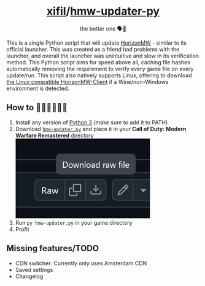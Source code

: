 <!-- markdownlint-disable-file MD001 MD033 -->
<h1 align="center"><a href="https://github.com/xifil">xifil</a>/<a href="https://github.com/xifil/hmw-updater-py">hmw-updater-py</a></h1>
<p align="center">the better one 🗣💯</p>

This is a single Python script that will update [HorizonMW](https://github.com/HorizonMW/HorizonMW-Client) - similar to its official launcher. This was created as a friend had problems with the launcher, and overall the launcher was unintuitive and slow in its verification method. This Python script aims for speed above all, caching file hashes automatically removing the requirement to verify every game file on every update/run. This script also natively supports Linux, offering to download [the Linux compatible HorizonMW-Client](https://github.com/MichaelDeets/HorizonMW-Client) if a Wine/non-Windows environment is detected.

## How to 🏃‍♂️🏃‍♂️🏃‍♂️
1. Install any version of [Python 3](https://python.org/downloads/) (make sure to add it to PATH)
2. Download [`hmw-updater.py`](https://github.com/xifil/hmw-updater-py/blob/master/hmw-updater.py) and place it in your **Call of Duty: Modern Warfare Remastered** directory
   ![downloadrawfile.pngimaginescreenreader](https://github.com/xifil/hmw-updater-py/blob/master/assets/download_raw_file.png?raw=true)
3. Run `py hmw-updater.py` in your game directory
4. Profit

## Missing features/TODO
- CDN switcher: Currently only uses Amsterdam CDN
- Saved settings
- Changelog
